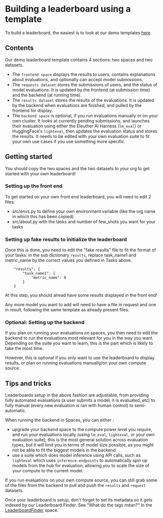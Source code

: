 # Building a leaderboard using a template

To build a leaderboard, the easiest is to look at our demo templates [here](https://huggingface.co/demo-leaderboard-backend)

## Contents

Our demo leaderboard template contains 4 sections: two spaces and two datasets.

- The `frontend space` displays the results to users, contains explanations about evaluations, and optionally can accept model submissions. 
- The `requests dataset` stores the submissions of users, and the status of model evaluations. It is updated by the frontend (at submission time) and the backend (at running time).
- The `results dataset` stores the results of the evaluations. It is updated by the backend when evaluations are finished, and pulled by the frontend for display.
- The `backend space` is optional, if you run evaluations manually or on your own cluster. It looks at currently pending submissions, and launches their evaluation using either the Eleuther AI Harness (`lm_eval`) or HuggingFace's `lighteval`, then updates the evaluation status and stores the results. It needs to be edited with your own evaluation suite to fit your own use cases if you use something more specific.

## Getting started

You should copy the two spaces and the two datasets to your org to get started with your own leaderboard!

### Setting up the front end

To get started on your own front end leaderboard, you will need to edit 2 files:
- src/envs.py to define your own environment variable (like the org name in which this has been copied)
- src/about.py with the tasks and number of few_shots you want for your tasks

### Setting up fake results to initialize the leaderboard

Once this is done, you need to edit the "fake results" file to fit the format of your tasks: in the sub dictionary `results`, replace task_name1 and metric_name by the correct values you defined in Tasks above.
```
    "results": {
        "task_name1": {
            "metric_name": 0
        }
    }
```

At this step, you should alread have some results displayed in the front end!

Any more model you want to add will need to have a file in request and one in result, following the same template as already present files.

### Optional: Setting up the backend

If you plan on running your evaluations on spaces, you then need to edit the backend to run the evaluations most relevant for you in the way you want. 
Depending on the suite you want to learn, this is the part which is likely to take the most time.

However, this is optional if you only want to use the leaderboard to display results, or plan on running evaluations manually/on your own compute source.

## Tips and tricks

Leaderboards setup in the above fashion are adjustable, from providing fully automated evaluations (a user submits a model, it is evaluated, etc) to fully manual (every new evaluation is ran with human control) to semi-automatic. 

When running the backend in Spaces, you can either :
- upgrade your backend space to the compute power level you require, and run your evaluations locally (using `lm_eval`, `lighteval`, or your own evaluation suite); this is the most general solution across evaluation types, but it will limit you in terms of model size possible, as you might not be able to fit the biggest models in the backend
- use a suite which does model inference using API calls, such as `lighteval` which uses `inference-endpoints` to automatically spin up models from the hub for evaluation, allowing you to scale the size of your compute to the current model.

If you run evaluations on your own compute source, you can still grab some of the files from the backend to pull and push the `results` and `request` datasets.

Once your leaderboard is setup, don't forget to set its metadata so it gets indexed by our Leaderboard Finder. See "What do the tags mean?" in the [LeaderboardFinder](https://huggingface.co/spaces/leaderboards/LeaderboardFinder) space.

